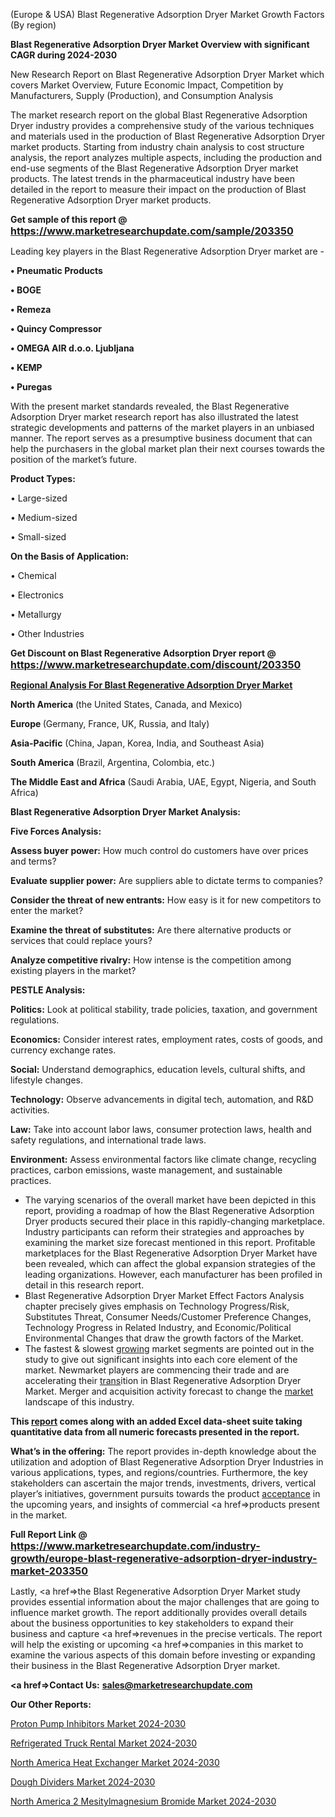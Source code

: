  (Europe & USA) Blast Regenerative Adsorption Dryer Market Growth Factors (By region)

<strong>Blast Regenerative Adsorption Dryer Market Overview with significant CAGR during 2024-2030</strong>

New Research Report on Blast Regenerative Adsorption Dryer Market which covers Market Overview, Future Economic Impact, Competition by Manufacturers, Supply (Production), and Consumption Analysis

The market research report on the global Blast Regenerative Adsorption Dryer industry provides a comprehensive study of the various techniques and materials used in the production of Blast Regenerative Adsorption Dryer market products. Starting from industry chain analysis to cost structure analysis, the report analyzes multiple aspects, including the production and end-use segments of the Blast Regenerative Adsorption Dryer market products. The latest trends in the pharmaceutical industry have been detailed in the report to measure their impact on the production of Blast Regenerative Adsorption Dryer market products.

<strong>Get sample of this report @ <a href=https://www.marketresearchupdate.com/sample/203350><font size=3 color=#0000ff>https://www.marketresearchupdate.com/sample/203350</font></a></strong>

Leading key players in the Blast Regenerative Adsorption Dryer market are -

<strong>• Pneumatic Products

• BOGE

• Remeza

• Quincy Compressor

• OMEGA AIR d.o.o. Ljubljana

• KEMP

• Puregas</strong>

With the present market standards revealed, the Blast Regenerative Adsorption Dryer market research report has also illustrated the latest strategic developments and patterns of the market players in an unbiased manner. The report serves as a presumptive business document that can help the purchasers in the global market plan their next courses towards the position of the market’s future.

<strong>Product Types:</strong>

• Large-sized

• Medium-sized

• Small-sized

<strong>On the Basis of Application:</strong>

• Chemical

• Electronics

• Metallurgy

• Other Industries

<strong>Get Discount on Blast Regenerative Adsorption Dryer report @ <a href=https://www.marketresearchupdate.com/discount/203350><font size=3 color=#0000ff>https://www.marketresearchupdate.com/discount/203350</font></a></strong>

<strong><u><b>Regional Analysis For Blast Regenerative Adsorption Dryer Market</b></u></strong>

<strong><b>North America</b></strong> (the United States, Canada, and Mexico)

<strong><b>Europe </b></strong>(Germany, France, UK, Russia, and Italy)

<strong><b>Asia-Pacific</b></strong> (China, Japan, Korea, India, and Southeast Asia)

<strong><b>South America</b></strong> (Brazil, Argentina, Colombia, etc.)

<strong><b>The Middle East and Africa</b></strong> (Saudi Arabia, UAE, Egypt, Nigeria, and South Africa)

<strong>Blast Regenerative Adsorption Dryer Market Analysis:</strong>

<strong>Five Forces Analysis:</strong>

<strong>Assess buyer power:</strong> How much control do customers have over prices and terms?

<strong>Evaluate supplier power:</strong> Are suppliers able to dictate terms to companies?

<strong>Consider the threat of new entrants:</strong> How easy is it for new competitors to enter the market?

<strong>Examine the threat of substitutes:</strong> Are there alternative products or services that could replace yours?

<strong>Analyze competitive rivalry:</strong> How intense is the competition among existing players in the market?

<strong>PESTLE Analysis:</strong>

<strong>Politics:</strong> Look at political stability, trade policies, taxation, and government regulations.

<strong>Economics:</strong> Consider interest rates, employment rates, costs of goods, and currency exchange rates.

<strong>Social:</strong> Understand demographics, education levels, cultural shifts, and lifestyle changes.

<strong>Technology:</strong> Observe advancements in digital tech, automation, and R&D activities.

<strong>Law:</strong> Take into account labor laws, consumer protection laws, health and safety regulations, and international trade laws.

<strong>Environment:</strong> Assess environmental factors like climate change, recycling practices, carbon emissions, waste management, and sustainable practices.

<ul>
  <li>The varying scenarios of the overall market have been depicted in this report, providing a roadmap of how the Blast Regenerative Adsorption Dryer products secured their place in this rapidly-changing marketplace. Industry participants can reform their strategies and approaches by examining the market size forecast mentioned in this report. Profitable marketplaces for the Blast Regenerative Adsorption Dryer Market have been revealed, which can affect the global expansion strategies of the leading organizations. However, each manufacturer has been profiled in detail in this research report.</li>
  <li>Blast Regenerative Adsorption Dryer Market Effect Factors Analysis chapter precisely gives emphasis on Technology Progress/Risk, Substitutes Threat, Consumer Needs/Customer Preference Changes, Technology Progress in Related Industry, and Economic/Political Environmental Changes that draw the growth factors of the Market.</li>
  <li>The fastest &amp; slowest <a href=ASDF991299>growing</a> market segments are pointed out in the study to give out significant insights into each core element of the market. Newmarket players are commencing their trade and are accelerating their <a href=>trans</a>ition in Blast Regenerative Adsorption Dryer Market. Merger and acquisition activity forecast to change the <a href=>market</a> landscape of this industry.</li>
</ul>
<strong>This <a href=>report</a> comes along with an added Excel data-sheet suite taking quantitative data from all numeric forecasts presented in the report.</strong>

<strong>What’s in the offering:</strong> The report provides in-depth knowledge about the utilization and adoption of Blast Regenerative Adsorption Dryer Industries in various applications, types, and regions/countries. Furthermore, the key stakeholders can ascertain the major trends, investments, drivers, vertical player’s initiatives, government pursuits towards the product <a href=ASDF881288>acceptance</a> in the upcoming years, and insights of commercial <a href=>products</a> present in the market.

<strong>Full Report Link @ <a href=https://www.marketresearchupdate.com/industry-growth/europe-blast-regenerative-adsorption-dryer-industry-market-203350><font size=3 color=#0000ff>https://www.marketresearchupdate.com/industry-growth/europe-blast-regenerative-adsorption-dryer-industry-market-203350</font></a></strong>

Lastly, <a href=>the</a> Blast Regenerative Adsorption Dryer Market study provides essential information about the major challenges that are going to influence market growth. The report additionally provides overall details about the business opportunities to key stakeholders to expand their business and capture <a href=>revenues</a> in the precise verticals. The report will help the existing or upcoming <a href=>companies</a> in this market to examine the various aspects of this domain before investing or expanding their business in the Blast Regenerative Adsorption Dryer market.

<strong><a href=><strong>Contact Us:</strong></a></strong>
<strong>sales@marketresearchupdate.com</strong>

<strong>Our Other Reports:</strong>

<a href=https://www.linkedin.com/pulse/proton-pump-inhibitors-market-opportunities-stay>Proton Pump Inhibitors Market 2024-2030</a>

<a href=https://www.linkedin.com/pulse/refrigerated-truck-rental-market-size-trends>Refrigerated Truck Rental Market 2024-2030</a>

<a href=https://www.linkedin.com/pulse/north-america-heat-exchanger-market-2023-manufacturers>North America Heat Exchanger Market 2024-2030</a>

<a href=https://www.linkedin.com/pulse/dough-dividers-market-statistics-2023-analysis-vfx0f/>Dough Dividers Market 2024-2030</a>

<a href=https://www.linkedin.com/pulse/north-america-2-mesitylmagnesium-bromide-market-growing-wywvf/>North America 2 Mesitylmagnesium Bromide Market 2024-2030</a>

